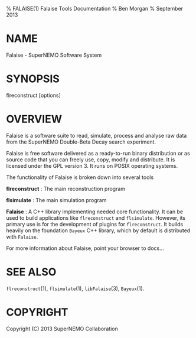 % FALAISE(1) Falaise Tools Documentation
% Ben Morgan
% September 2013

# NAME

Falaise - SuperNEMO Software System

# SYNOPSIS

flreconstruct [options]

# OVERVIEW

Falaise is a software suite to read, simulate, process and analyse raw data
from the SuperNEMO Double-Beta Decay search experiment.

Falaise is free software delivered as a ready-to-run binary distribution or
as source code that you can freely use, copy, modify and distribute. It is
licensed under the GPL version 3. It runs on POSIX operating systems.

The functionality of Falaise is broken down into several tools

**flreconstruct**
:    The main reconstruction program

**flsimulate**
:    The main simulation program

**Falaise**
:    A C++ library implementing needed core functionality. It can be used
     to build applications like `flreconstruct` and `flsimulate`. However,
     its primary use is for the development of plugins for `flreconstruct`.
     It builds heavily on the foundation `Bayeux` C++ library, which by
     default is distributed with `Falaise`.

For more information about Falaise, point your browser to docs...

# SEE ALSO

`flreconstruct`(1), `flsimulate`(1), `libFalaise`(3), `Bayeux`(1).

# COPYRIGHT

Copyright (C) 2013 SuperNEMO Collaboration

